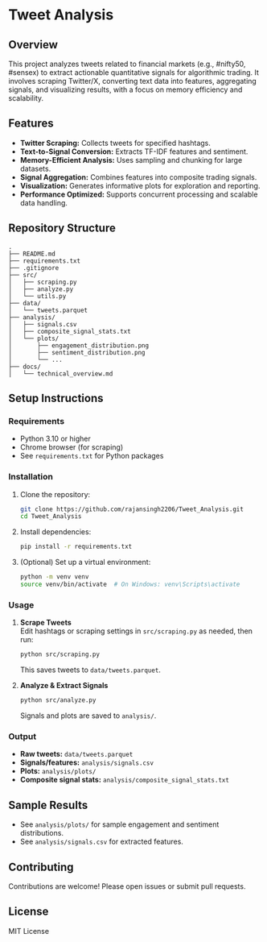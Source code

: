 # Tweet Analysis

## Overview
This project analyzes tweets related to financial markets (e.g., #nifty50, #sensex) to extract actionable quantitative signals for algorithmic trading. It involves scraping Twitter/X, converting text data into features, aggregating signals, and visualizing results, with a focus on memory efficiency and scalability.

## Features
- **Twitter Scraping:** Collects tweets for specified hashtags.
- **Text-to-Signal Conversion:** Extracts TF-IDF features and sentiment.
- **Memory-Efficient Analysis:** Uses sampling and chunking for large datasets.
- **Signal Aggregation:** Combines features into composite trading signals.
- **Visualization:** Generates informative plots for exploration and reporting.
- **Performance Optimized:** Supports concurrent processing and scalable data handling.

## Repository Structure

```plaintext
.
├── README.md
├── requirements.txt
├── .gitignore
├── src/
│   ├── scraping.py
│   ├── analyze.py
│   └── utils.py
├── data/
│   └── tweets.parquet
├── analysis/
│   ├── signals.csv
│   ├── composite_signal_stats.txt
│   └── plots/
│       ├── engagement_distribution.png
│       ├── sentiment_distribution.png
│       └── ...
├── docs/
│   └── technical_overview.md
```

## Setup Instructions

### Requirements
- Python 3.10 or higher
- Chrome browser (for scraping)
- See `requirements.txt` for Python packages

### Installation

1. Clone the repository:
    ```bash
    git clone https://github.com/rajansingh2206/Tweet_Analysis.git
    cd Tweet_Analysis
    ```

2. Install dependencies:
    ```bash
    pip install -r requirements.txt
    ```

3. (Optional) Set up a virtual environment:
    ```bash
    python -m venv venv
    source venv/bin/activate  # On Windows: venv\Scripts\activate
    ```

### Usage

1. **Scrape Tweets**  
   Edit hashtags or scraping settings in `src/scraping.py` as needed, then run:
    ```bash
    python src/scraping.py
    ```
   This saves tweets to `data/tweets.parquet`.

2. **Analyze & Extract Signals**
    ```bash
    python src/analyze.py
    ```
   Signals and plots are saved to `analysis/`.

### Output

- **Raw tweets:** `data/tweets.parquet`
- **Signals/features:** `analysis/signals.csv`
- **Plots:** `analysis/plots/`
- **Composite signal stats:** `analysis/composite_signal_stats.txt`

## Sample Results

- See `analysis/plots/` for sample engagement and sentiment distributions.
- See `analysis/signals.csv` for extracted features.

## Contributing

Contributions are welcome! Please open issues or submit pull requests.

## License

MIT License
